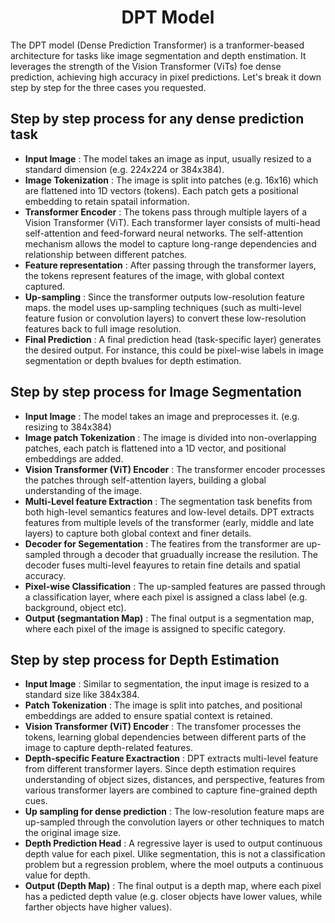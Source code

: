 # <div align = "center"> DPT Model</div>
The DPT model (Dense Prediction Transformer) is a tranformer-beased architecture for tasks like image segmentation and depth enstimation. It leverages the strength of the Vision Transformer (ViTs) foe dense prediction, achieving high accuracy in pixel predictions. Let's break it down step by step for the three cases you requested.
## Step by step process for any dense prediction task
- **Input Image** : The model takes an image as input, usually resized to a standard dimension (e.g. 224x224 or 384x384).
- **Image Tokenization** : The image is split into patches (e.g. 16x16) which are flattened into 1D vectors (tokens). Each patch gets a positional embedding to retain spatail information.
- **Transformer Encoder** : The tokens pass through multiple layers of a Vision Transformer (ViT). Each transformer layer consists of multi-head self-attention and feed-forward neural networks. The self-attention mechanism allows the model to capture long-range dependencies and relationship between different patches.
- **Feature representation** : After passing through the transformer layers, the tokens represent features of the image, with global context captured.
- **Up-sampling** : Since the transformer outputs low-resolution feature maps. the model uses up-sampling techniques (such as multi-level feature fusion or convolution layers) to convert these low-resolution features back to full image resolution.
- **Final Prediction** : A final prediction head (task-specific layer) generates the desired output. For instance, this could be pixel-wise labels in image segmentation or depth bvalues for depth estimation.

## Step by step process for Image Segmentation
- **Input Image** : The model takes an image and preprocesses it. (e.g. resizing to 384x384)
- **Image patch Tokenization** : The image is divided into non-overlapping patches, each patch is flattened into a 1D vector, and positional embeddings are added.
- **Vision Transformer (ViT) Encoder** : The transformer encoder processes the patches through self-attention layers, building a global understanding of the image.
- **Multi-Level feature Extraction** : The segmentation task benefits from both high-level semantics features and low-level details. DPT extracts features from multiple levels of the transformer (early, middle and late layers) to capture both global context and finer details.
- **Decoder for Segementation** : The featires from the transformer are up-sampled through a decoder that gruadually increase the resilution. The decoder fuses multi-level feayures to retain fine details and spatial accuracy.
- **Pixel-wise Classification** : The up-sampled features are passed through a classification layer, where each pixel is assigned a class label (e.g. background, object etc).
- **Output (segmantation Map)** : The final output is a segmentation map, where each pixel of the image is assigned to specific category.
## Step by step process for Depth Estimation
- **Input Image** : Similar to segmentation, the input image is resized to a standard size like 384x384.
- **Patch Tokenization** : The image is split into patches, and positional embeddings are added to ensure spatial context is retained.
- **Vision Transformer (ViT) Encoder** : The transfomer processes the tokens, learning global dependencies between different parts of the image to capture depth-related features.
- **Depth-specific Feature Exactraction** : DPT extracts multi-level feature from different transformer layers. Since depth estimation requires understanding of object sizes, distances, and perspective, features from various transformer layers are combined to capture fine-grained depth cues.
- **Up sampling for dense prediction** : The low-resolution feature maps are up-sampled through the convolution layers or other techniques to match the original image size.
- **Depth Prediction Head** : A regressive layer is used to output continuous depth value for each pixel. Ulike segmentation, this is not a classification problem but a regression problem, where the moel outputs a continuous value for depth.
- **Output (Depth Map)** : The final output is a depth map, where each pixel has a pedicted depth value (e.g. closer objects have lower values, while farther objects have higher values).
